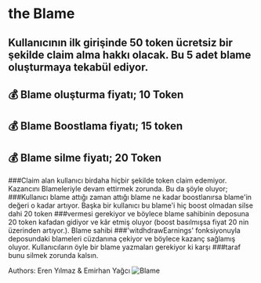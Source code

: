 # the Blame
## Kullanıcının ilk girişinde 50 token ücretsiz bir şekilde claim alma hakkı olacak. Bu 5 adet blame oluşturmaya tekabül ediyor.
## 💰  Blame oluşturma fiyatı; 10 Token
## 💰  Blame Boostlama fiyatı; 15 token
## 💰  Blame silme fiyatı; 20 Token

###Claim alan kullanıcı birdaha hiçbir şekilde token claim edemiyor. Kazancını Blameleriyle devam ettirmek zorunda. Bu da şöyle oluyor;
###Kullanıcı blame attığı zaman attığı blame ne kadar boostlanırsa blame'in değeri o kadar artıyor. Başka bir kullanıcı bu blame'i hiç boost olmadan silse dahi 20 token ###vermesi gerekiyor ve böylece blame sahibinin deposuna 20 token kafadan gidiyor ve kâr etmiş oluyor (boost basılmışsa fiyat 20 nin üzerinden artıyor.). Blame sahibi ###'witdhdrawEarnings' fonksiyonuyla deposundaki blameleri cüzdanına çekiyor ve böylece kazanç sağlamış oluyor. Kullanıcıların öyle bir blame yazmaları gerekiyor ki karşı ###taraf bunu silmek zorunda kalsın.

Authors: Eren Yılmaz & Emirhan Yağcı
![Blame](https://cdn.discordapp.com/attachments/538301409196638219/991385590106964008/Blame.png)
